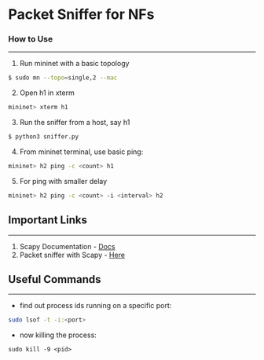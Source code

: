 # Packet Sniffer for NFs

### How to Use

---------------

1. Run mininet with a basic topology
```bash
$ sudo mn --topo=single,2 --mac
```  

2. Open h1 in xterm
```bash
mininet> xterm h1
```  

3. Run the sniffer from a host, say h1
```bash
$ python3 sniffer.py
```  
 
4. From mininet terminal, use basic ping:
```bash
mininet> h2 ping -c <count> h1
```

5. For ping with smaller delay
```bash
mininet> h2 ping -c <count> -i <interval> h2
```

## Important Links

------------------------
1. Scapy Documentation - [Docs](https://scapy.readthedocs.io/en/latest/)
2. Packet sniffer with Scapy - [Here](https://www.geeksforgeeks.org/packet-sniffing-using-scapy/)



## Useful Commands 
-------------------

- find out process ids running on a specific port:
```bash
sudo lsof -t -i:<port>
```
- now killing the process:
```
sudo kill -9 <pid>
```

